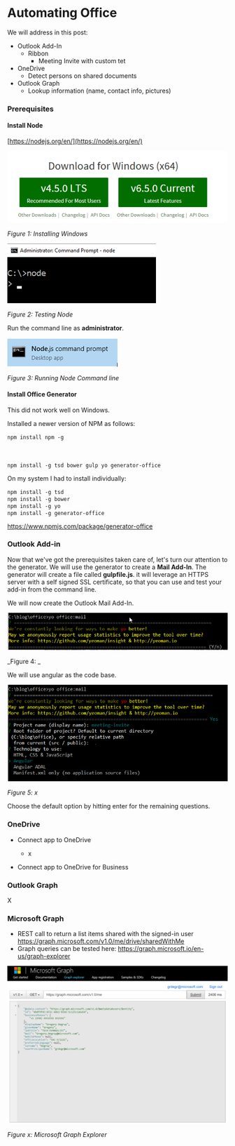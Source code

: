 
# Automating Office

We will address in this post:

- Outlook Add-In
	- Ribbon
		- Meeting Invite with custom tet
- OneDrive
	- Detect persons on shared documents
- Outlook Graph
	- Lookup information (name, contact info, pictures)

### Prerequisites

#### Install Node

[https://nodejs.org/en/](https://nodejs.org/en/)

![](./images/snap00001.png)

_Figure 1: Installing Windows_

![](./images/snap0002.png)

_Figure 2: Testing Node_

Run the command line as **administrator**.

![](./images/snap0003.png)

_Figure 3: Running Node Command line_


#### Install Office Generator

This did not work well on Windows.

Installed a newer version of NPM as follows:


    npm install npm -g



    npm install -g tsd bower gulp yo generator-office

On my system I had to install individually:
    
    npm install -g tsd
    npm install -g bower
    npm install -g yo
    npm install -g generator-office
    


[https://www.npmjs.com/package/generator-office ](https://www.npmjs.com/package/generator-office )



### Outlook Add-in

Now that we've got the prerequisites taken care of, let's turn our attention to the generator. We will use the generator to create a **Mail Add-In**. The generator will create a file called **gulpfile.js**. it will leverage an HTTPS server with a self signed SSL certificate, so that you can use and test your add-in from the command line.

We will now create the Outlook Mail Add-In.

![](./images/snap0004.png)

_Figure 4: _

We will use angular as the code base.


![](./images/snap0005.png)

_Figure 5:  x_

Choose the default option by hitting enter for the remaining questions.



### OneDrive

- Connect app to OneDrive
	- x
	
- Connect app to OneDrive for Business

### Outlook Graph

X

### Microsoft Graph

- REST call to return a list items shared with the signed-in user https://graph.microsoft.com/v1.0/me/drive/sharedWithMe
- Graph queries can be tested here: https://graph.microsoft.io/en-us/graph-explorer

![](./images/snap1001.png)

_Figure x: Microsoft Graph Explorer_

